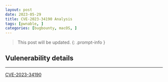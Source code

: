 ```yaml
---
layout: post
date: 2023-05-29
title: CVE-2023-34190 Analysis
tags: [pwnable, ]
categories: [bugbounty, macOS, ]
---
```



> This post will be updated.
{: .prompt-info }

## Vulenerability details
---

[CVE-2023-34190](https://cve.mitre.org/cgi-bin/cvename.cgi?name=CVE-2023-34190)

